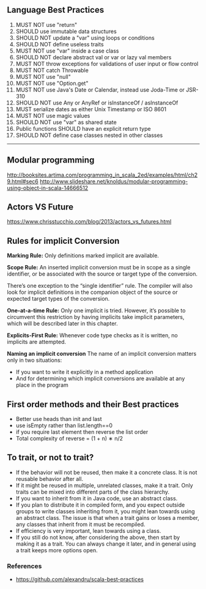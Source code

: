 ## Language Best Practices
1. MUST NOT use "return"
2. SHOULD use immutable data structures
3. SHOULD NOT update a "var" using loops or conditions
4. SHOULD NOT define useless traits
5. MUST NOT use "var" inside a case class
6. SHOULD NOT declare abstract val or var or lazy val members
7. MUST NOT throw exceptions for validations of user input or flow control
8. MUST NOT catch Throwable
9. MUST NOT use "null"
10. MUST NOT use "Option.get"
11. MUST NOT use Java's Date or Calendar, instead use Joda-Time or JSR-310
12. SHOULD NOT use Any or AnyRef or isInstanceOf / asInstanceOf
13. MUST serialize dates as either Unix Timestamp or ISO 8601
14. MUST NOT use magic values
15. SHOULD NOT use "var" as shared state
16. Public functions SHOULD have an explicit return type
17. SHOULD NOT define case classes nested in other classes

-------------------------------

## Modular programming
http://booksites.artima.com/programming_in_scala_2ed/examples/html/ch29.html#sec6
http://www.slideshare.net/knoldus/modular-programming-using-object-in-scala-14666512

## Actors VS Future
https://www.chrisstucchio.com/blog/2013/actors_vs_futures.html

## Rules for implicit Conversion
**Marking Rule:**
Only definitions marked implicit are available.

**Scope Rule:**
An inserted implicit conversion must be in scope as a single identifier, or be associated with the source or target type of the conversion.

There’s one exception to the “single identifier” rule. The compiler will also look for implicit definitions in the companion object of the source or expected target types of the conversion.

**One-at-a-time Rule:**
Only one implicit is tried. However, it’s possible to circumvent this restriction by having implicits take implicit parameters, which will be described later in this chapter.

**Explicits-First Rule:** 
Whenever code type checks as it is written, no implicits are attempted. 

**Naming an implicit conversion**
The name of an implicit conversion matters only in two situations: 

* If you want to write it explicitly in a method application
* And for determining which implicit conversions are available at any place in the program


## First order methods and their Best practices
* Better use heads than init and last
* use isEmpty rather than  list.length==0
* if you require last element then reverse the list order
* Total complexity of reverse = (1 + n) ∗ n/2

## To trait, or not to trait?
* If the behavior will not be reused, then make it a concrete class. It is not reusable behavior after all.
* If it might be reused in multiple, unrelated classes, make it a trait. Only traits can be mixed into different parts of the class hierarchy.
* If you want to inherit from it in Java code, use an abstract class. 
* If you plan to distribute it in compiled form, and you expect outside groups to write classes inheriting from it, you might lean towards using an abstract class. The issue is that when a trait gains or loses a member, any classes that inherit from it must be recompiled.
* If efficiency is very important, lean towards using a class. 
* If you still do not know, after considering the above, then start by making it as a trait. You can always change it later, and in general using a trait keeps more options open.






### References
* https://github.com/alexandru/scala-best-practices